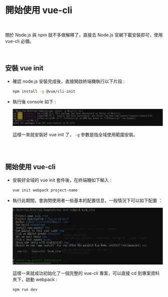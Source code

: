 # 開始使用 vue-cli

<br>

關於 Node.js 與 npm 就不多做解釋了，直接去 Node.js 官網下載安裝即可，使用 vue-cli 必備。

<br>

## 安裝 vue init

* 確認 node.js 安裝完成後，直接開啟終端機執行以下片段 : 

    ```bash
    npm install -g @vue/cli-init
    ```

* 執行後 console 如下 : 

    ![1](./imgs/1.jpg)

    這樣一來就安裝好 vue init 了， `-g` 參數是指全域使用範圍安裝。

<br>
<br>

## 開始使用 vue-cli

* 安裝好全域的 vue init 套件後，在終端機如下輸入 :

    ```bash
    vue init webpack project-name
    ```

* 執行此期間，會詢問使用者一些基本的配置信息，一般情況下可以如下配置 ：

    ![2](./imgs/2.jpg)

    這樣一來就成功初始化了一個完整的 vue-cli 專案，可以直接 cd 到專案資料夾下，啟動 webpack :
    ```bash
    npm run dev
    ```
    <br>

